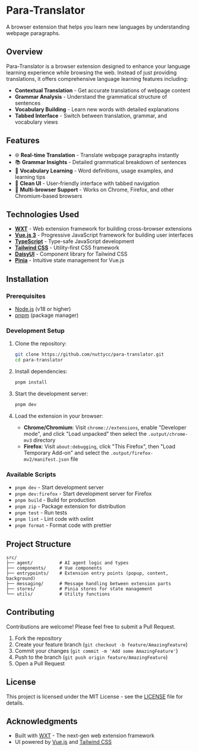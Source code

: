 # Para-Translator

A browser extension that helps you learn new languages by understanding webpage paragraphs.

## Overview

Para-Translator is a browser extension designed to enhance your language learning experience while browsing the web. Instead of just providing translations, it offers comprehensive language learning features including:

- **Contextual Translation** - Get accurate translations of webpage content
- **Grammar Analysis** - Understand the grammatical structure of sentences
- **Vocabulary Building** - Learn new words with detailed explanations
- **Tabbed Interface** - Switch between translation, grammar, and vocabulary views

## Features

- 🌐 **Real-time Translation** - Translate webpage paragraphs instantly
- 📚 **Grammar Insights** - Detailed grammatical breakdown of sentences
- 📖 **Vocabulary Learning** - Word definitions, usage examples, and learning tips
- 🎨 **Clean UI** - User-friendly interface with tabbed navigation
- 🔄 **Multi-browser Support** - Works on Chrome, Firefox, and other Chromium-based browsers

## Technologies Used

- **[WXT](https://wxt.dev/)** - Web extension framework for building cross-browser extensions
- **[Vue.js 3](https://vuejs.org/)** - Progressive JavaScript framework for building user interfaces
- **[TypeScript](https://www.typescriptlang.org/)** - Type-safe JavaScript development
- **[Tailwind CSS](https://tailwindcss.com/)** - Utility-first CSS framework
- **[DaisyUI](https://daisyui.com/)** - Component library for Tailwind CSS
- **[Pinia](https://pinia.vuejs.org/)** - Intuitive state management for Vue.js

## Installation

### Prerequisites

- [Node.js](https://nodejs.org/) (v18 or higher)
- [pnpm](https://pnpm.io/) (package manager)

### Development Setup

1. Clone the repository:

   ```bash
   git clone https://github.com/nuttycc/para-translator.git
   cd para-translator
   ```

2. Install dependencies:

   ```bash
   pnpm install
   ```

3. Start the development server:

   ```bash
   pnpm dev
   ```

4. Load the extension in your browser:
   - **Chrome/Chromium**: Visit `chrome://extensions`, enable "Developer mode", and click "Load unpacked" then select the `.output/chrome-mv3` directory
   - **Firefox**: Visit `about:debugging`, click "This Firefox", then "Load Temporary Add-on" and select the `.output/firefox-mv2/manifest.json` file

### Available Scripts

- `pnpm dev` - Start development server
- `pnpm dev:firefox` - Start development server for Firefox
- `pnpm build` - Build for production
- `pnpm zip` - Package extension for distribution
- `pnpm test` - Run tests
- `pnpm lint` - Lint code with oxlint
- `pnpm format` - Format code with prettier

## Project Structure

```
src/
├── agent/          # AI agent logic and types
├── components/     # Vue components
├── entrypoints/    # Extension entry points (popup, content, background)
├── messaging/      # Message handling between extension parts
├── stores/         # Pinia stores for state management
└── utils/          # Utility functions
```

## Contributing

Contributions are welcome! Please feel free to submit a Pull Request.

1. Fork the repository
2. Create your feature branch (`git checkout -b feature/AmazingFeature`)
3. Commit your changes (`git commit -m 'Add some AmazingFeature'`)
4. Push to the branch (`git push origin feature/AmazingFeature`)
5. Open a Pull Request

## License

This project is licensed under the MIT License - see the [LICENSE](LICENSE) file for details.

## Acknowledgments

- Built with [WXT](https://wxt.dev/) - The next-gen web extension framework
- UI powered by [Vue.js](https://vuejs.org/) and [Tailwind CSS](https://tailwindcss.com/)
